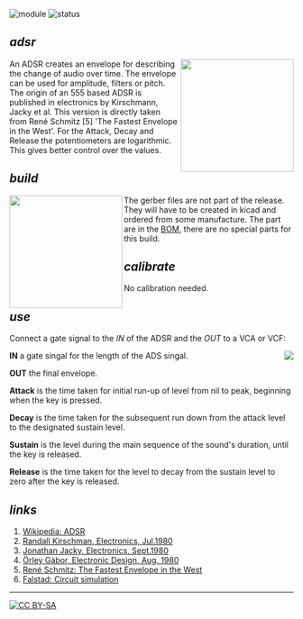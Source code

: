 ![module](https://img.shields.io/badge/module-ADSR-yellow)
![status](https://img.shields.io/badge/status-final-green)

## *adsr*

<a href="https://spielhuus.github.io/elektrophon/images/adsr-panel.jpg"><img width="200" align="right" src="https://spielhuus.github.io/elektrophon/images/adsr-titel_tmb.jpg"></a>
An ADSR creates an envelope for describing the change of audio over time. The envelope can be used for amplitude, filters or pitch. The origin of an 555  based ADSR is published in electronics by Kirschmann, Jacky et al. This version is directly taken from René Schmitz [5] 'The Fastest Envelope in the West'. For the Attack, Decay and Release the potentiometers are logarithmic. This gives better control over the values. 

## *build*

<a href="https://spielhuus.github.io/elektrophon/images/adsr-mount.jpg"><img width="200" align="left" src="https://spielhuus.github.io/elektrophon/images/adsr-mount_tmb.jpg"></a> The gerber files are not part of the release. They will have to be created in kicad and ordered from some manufacture. The part are in the [BOM](BOM.md), there are no special parts for this build. 

## *calibrate*

No calibration needed.

## *use*

Connect a gate signal to the *IN* of the ADSR and the *OUT* to a VCA or VCF:

<a href="https://spielhuus.github.io/elektrophon/images/adsr-mount.jpg"><img align="right" src="https://upload.wikimedia.org/wikipedia/commons/thumb/e/ea/ADSR_parameter.svg/320px-ADSR_parameter.svg.png"></a>

**IN** a gate singal for the length of the ADS singal.

**OUT** the final envelope.

**Attack** is the time taken for initial run-up of level from nil to peak, beginning when the key is pressed.

**Decay** is the time taken for the subsequent run down from the attack level to the designated sustain level.

**Sustain** is the level during the main sequence of the sound's duration, until the key is released.

**Release** is the time taken for the level to decay from the sustain level to zero after the key is released.


## *links*

1) [Wikipedia: ADSR](https://en.wikipedia.org/wiki/Envelope_(music))
1) [Randall Kirschman, Electronics, Jul.1980](https://www.yusynth.net/archives/Electronics/R-Kirschman-ADSR-1980.pdf)
1) [Jonathan Jacky, Electronics, Sept.1980](https://www.yusynth.net/archives/Electronics/J-Jacky-ADSR-1980.pdf)
1) [Örley Gàbor, Electronic Design, Aug. 1980](https://www.yusynth.net/archives/ElectronicDesign/O-Gabor-ADSR-1980.pdf)
1) [René Schmitz: The Fastest Envelope in the West](https://www.schmitzbits.de/adsr.html)
1) [Falstad: Circuit simulation](https://www.falstad.com/circuit/circuitjs.html?cct=$+1+0.000005+382.76258214399064+66+5+43%0A165+288+80+384+80+6+1.7143479604572416e-7%0Ag+-192+208+-192+240+0%0AR+352+48+352+0+0+0+40+15+0+0+0.5%0At+-160+144+-128+144+0+1+0.5716675283568278+0.6312434387200588+100%0Ar+-224+144+-288+144+0+10000%0Ad+-192+208+-192+144+2+default%0Ag+384+240+384+272+0%0Aw+-224+144+-192+144+0%0Aw+-192+144+-160+144+0%0Ar+-128+128+-128+64+0+4700%0Ar+-32+112+-32+48+0+4700%0At+-64+160+-32+160+0+1+-14.940424082116808+0.059575912365064716+100%0Ar+96+160+96+96+0+4700%0At+64+176+96+176+0+1+-14.999999945763738+5.3296261943213006e-8+100%0AR+-128+64+-128+16+0+0+40+15+0+0+0.5%0AR+-32+48+-32+0+0+0+40+15+0+0+0.5%0AR+96+96+96+48+0+0+40+15+0+0+0.5%0Ar+-64+128+-128+128+0+22000%0Ad+16+208+16+144+2+default%0Ag+16+208+16+240+0%0Ar+64+144+16+144+0+10000%0Ac+-32+144+16+144+0+1e-8+14.99999994218561%0Ag+96+192+96+240+0%0Ac+352+272+352+240+0+1e-8+-10.000000000000005%0Ag+352+272+352+320+0%0Aw+96+160+288+176+0%0AR+-288+144+-336+144+0+2+5+5+0+0+0.4%0Aa+592+192+688+192+8+15+-15+1000000+3.502764258031722+3.5027992856743024+100000%0Aw+592+176+592+128+0%0Aw+592+128+688+128+0%0Aw+688+128+688+192+0%0Ap+752+192+832+192+1+0%0Ac+592+288+592+208+0+0.0000022+-3.5027992856743024%0Ag+592+288+592+320+0%0Ad+512+176+560+176+2+default%0A174+432+32+496+64+1+1000000+0.005+release%0Ad+528+112+480+112+2+default%0Aw+288+208+528+208+0%0Aa+288+416+384+416+8+15+-15+1000000+0.06118225697416717+0.06118286879673691+100000%0Aw+288+112+192+112+0%0Aw+192+112+192+400+0%0A174+192+400+256+400+1+10000+0.005+Sustain%0Aw+224+384+288+432+0%0Aw+288+400+288+368+0%0Aw+288+368+384+368+0%0Aw+384+368+384+416+0%0AR+256+336+256+288+0+0+40+15+0+0+0.5%0Ar+256+400+256+336+0+4700%0A174+384+416+448+416+1+1000000+0.024800000000000003+Decay%0Aw+416+320+560+320+0%0Ad+560+208+560+288+2+default%0Ar+416+48+416+112+0+100%0Ar+416+144+416+176+0+100%0Aw+432+32+416+32+0%0Aw+416+32+416+48+0%0Aw+464+64+464+112+0%0Aw+464+112+480+112+0%0A174+416+176+512+144+1+1000000+0.005+Attack%0Ar+560+288+560+320+0+100%0Aw+-64+128+-64+160+0%0Ag+-128+160+-128+208+0%0Aw+64+144+64+176+0%0Ag+-32+176+-32+224+0%0Aw+-32+144+-32+112+0%0Aw+416+112+288+80+0%0Aw+288+80+-32+112+0%0Ar+688+192+752+192+0+1000%0Aw+416+400+416+320+0%0Aw+560+208+592+208+0%0Aw+560+208+528+208+0%0Aw+464+144+464+128+0%0Aw+464+128+512+128+0%0Aw+512+128+512+176+0%0Aw+560+176+560+208+0%0At+784+256+784+304+0+1+-11.557778292162581+0.582583963648529+100%0Ac+800+368+800+336+0+1e-8+-15%0Ag+800+368+800+400+0%0AR+800+304+832+304+0+0+40+15+0+0+0.5%0Aw+800+336+800+304+0%0Ar+720+256+784+256+0+10000%0Aw+688+192+688+256+0%0Aw+720+256+688+256+0%0Ar+752+384+752+320+0+2200%0Aw+752+320+752+304+0%0Aw+752+304+768+304+0%0A162+752+384+752+432+2+default-led+1+0+0+0.01%0Ag+752+432+752+464+0%0Ao+26+64+0+4099+5+0.00078125+0+2+26+3%0Ao+31+64+0+4098+20+0.1+1+1%0A)
---
[![CC BY-SA](https://licensebuttons.net/l/by-sa/3.0/88x31.png)](https://creativecommons.org/licenses/by-sa/4.0/)
